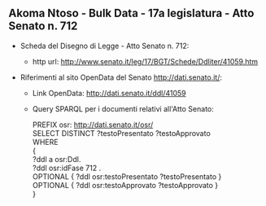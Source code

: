 ## Akoma Ntoso - Bulk Data - 17a legislatura - Atto Senato n. 712 ##

* Scheda del Disegno di Legge - Atto Senato n. 712:
	* http url: http://www.senato.it/leg/17/BGT/Schede/Ddliter/41059.htm

* Riferimenti al sito OpenData del Senato http://dati.senato.it/:
	* Link OpenData: http://dati.senato.it/ddl/41059
	* Query SPARQL per i documenti relativi all'Atto Senato:

        PREFIX osr: <http://dati.senato.it/osr/>  
		SELECT DISTINCT ?testoPresentato ?testoApprovato  
		WHERE  
		{  
		    ?ddl a osr:Ddl.  
		    ?ddl osr:idFase 712 .  
		    OPTIONAL { ?ddl osr:testoPresentato ?testoPresentato }  
		    OPTIONAL { ?ddl osr:testoApprovato ?testoApprovato }  
		}
		